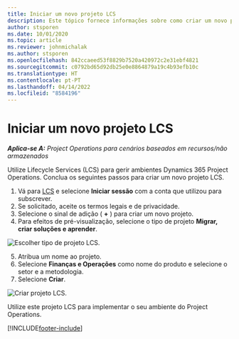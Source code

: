 ```yaml
---
title: Iniciar um novo projeto LCS
description: Este tópico fornece informações sobre como criar um novo projeto no LCS para o seu ambiente do Project Operations.
author: stsporen
ms.date: 10/01/2020
ms.topic: article
ms.reviewer: johnmichalak
ms.author: stsporen
ms.openlocfilehash: 842ccaeed53f8829b7520a420972c2e31ebf4821
ms.sourcegitcommit: c0792bd65d92db25e0e8864879a19c4b93efb10c
ms.translationtype: HT
ms.contentlocale: pt-PT
ms.lasthandoff: 04/14/2022
ms.locfileid: "8584196"
---
```

# <a name="start-a-new-lcs-project"></a>Iniciar um novo projeto LCS

_**Aplica-se A:** Project Operations para cenários baseados em recursos/não armazenados_

Utilize Lifecycle Services (LCS) para gerir ambientes Dynamics 365 Project Operations. Conclua os seguintes passos para criar um novo projeto LCS.

1. Vá para [LCS](https://lcs.dynamics.com/Logon/Index) e selecione **Iniciar sessão** com a conta que utilizou para subscrever.
2. Se solicitado, aceite os termos legais e de privacidade.
3. Selecione o sinal de adição ( **+** ) para criar um novo projeto.
4. Para efeitos de pré-visualização, selecione o tipo de projeto **Migrar, criar soluções e aprender**.

  ![Escolher tipo de projeto LCS.](./media/create-lcs-1.png)

5. Atribua um nome ao projeto. 
6. Selecione **Finanças e Operações** como nome do produto e selecione o setor e a metodologia. 
7. Selecione **Criar**.

![Criar projeto LCS.](./media/create-lcs-2.png)

Utilize este projeto LCS para implementar o seu ambiente do Project Operations.



[!INCLUDE[footer-include](../includes/footer-banner.md)]
